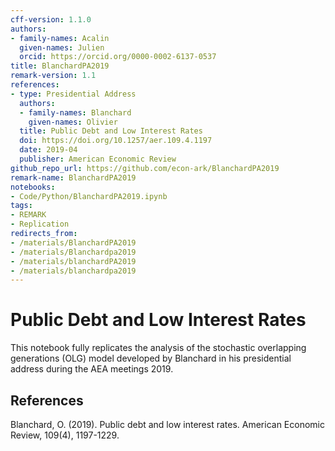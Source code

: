 ```yaml
---
cff-version: 1.1.0
authors:
- family-names: Acalin
  given-names: Julien
  orcid: https://orcid.org/0000-0002-6137-0537
title: BlanchardPA2019
remark-version: 1.1
references:
- type: Presidential Address
  authors:
  - family-names: Blanchard
    given-names: Olivier
  title: Public Debt and Low Interest Rates
  doi: https://doi.org/10.1257/aer.109.4.1197
  date: 2019-04
  publisher: American Economic Review
github_repo_url: https://github.com/econ-ark/BlanchardPA2019
remark-name: BlanchardPA2019
notebooks:
- Code/Python/BlanchardPA2019.ipynb
tags:
- REMARK
- Replication
redirects_from:
- /materials/BlanchardPA2019
- /materials/Blanchardpa2019
- /materials/blanchardPA2019
- /materials/blanchardpa2019
---
```


# Public Debt and Low Interest Rates

This notebook fully replicates the analysis of the stochastic overlapping generations (OLG) model developed by Blanchard in his presidential address during the AEA meetings 2019.

## References

Blanchard, O. (2019). Public debt and low interest rates. American Economic Review, 109(4), 1197-1229.
 

